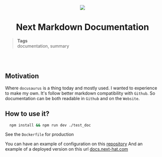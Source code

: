 <div align="center">
  <img src="https://download.next-hat.com/ressources/images/logo.png" >
  <h1>Next Markdown Documentation</h1>
</div>

<blockquote class="tags">
 <strong>Tags</strong>
 </br>
 <span id="nxtmdoc-meta-keywords">
  documentation, summary
 </span>
</blockquote>

</br>
</br>

## Motivation

Where `docusaurus` is a thing today and mostly used.
I wanted to experience to make my own.
It's follow better markdown compatibility with `Github`.
So documentation can be both readable in `Github` and on the `Website`.

## How to use it?

```bash
  npm install && npm run dev ./test_doc
```

See the `Dockerfile` for production

You can have an example of configuration on this [repository](https://github.com/nxthat/documentation)
And an example of a deployed version on this url [docs.next-hat.com](https://docs.next-hat.com)
